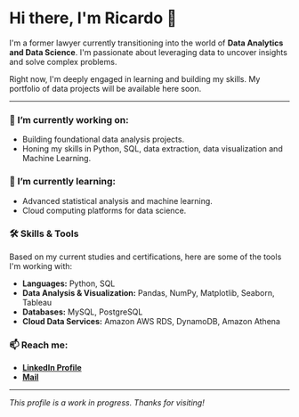 # Hi there, I'm Ricardo  👋

I'm a former lawyer currently transitioning into the world of **Data Analytics and Data Science**. I'm passionate about leveraging data to uncover insights and solve complex problems.

Right now, I'm deeply engaged in learning and building my skills. My portfolio of data projects will be available here soon.

---

### 🔭 I’m currently working on:
- Building foundational data analysis projects.
- Honing my skills in Python, SQL, data extraction, data visualization and Machine Learning.

### 🌱 I’m currently learning:
- Advanced statistical analysis and machine learning.
- Cloud computing platforms for data science.

### 🛠️ Skills & Tools

Based on my current studies and certifications, here are some of the tools I'm working with:

* **Languages:** Python, SQL
* **Data Analysis & Visualization:** Pandas, NumPy, Matplotlib, Seaborn, Tableau
* **Databases:** MySQL, PostgreSQL
* **Cloud Data Services:** Amazon AWS RDS, DynamoDB, Amazon Athena

### 📫 Reach me:
- **[LinkedIn Profile](https://www.linkedin.com/in/ricardourdanetacastro/)**
- **[Mail](mailto:ricardourdanetacastro@gmail.com)**
  
---
*This profile is a work in progress. Thanks for visiting!*
